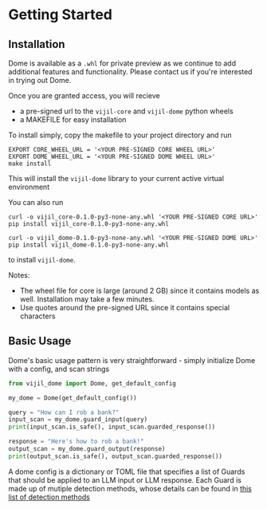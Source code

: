 # Getting Started

## Installation 

Dome is available as a `.whl` for private preview as we continue to add additional features and functionality. Please contact us if you're interested in trying out Dome. 

Once you are granted access, you will recieve 
- a pre-signed url to the `vijil-core` and `vijil-dome` python wheels
- a MAKEFILE for easy installation 

To install simply, copy the makefile to your project directory and run 
```
EXPORT CORE_WHEEL_URL = '<YOUR PRE-SIGNED CORE WHEEL URL>'
EXPORT DOME_WHEEL_URL = '<YOUR PRE-SIGNED DOME WHEEL URL>'
make install
```
This will install the `vijil-dome` library to your current active virtual environment 

You can also run 
```
curl -o vijil_core-0.1.0-py3-none-any.whl '<YOUR PRE-SIGNED CORE URL>'
pip install vijil_core-0.1.0-py3-none-any.whl

curl -o vijil_dome-0.1.0-py3-none-any.whl '<YOUR PRE-SIGNED DOME URL>'
pip install vijil_dome-0.1.0-py3-none-any.whl
```
to install `vijil-dome`.

Notes: 
- The wheel file for core is large (around 2 GB) since it contains models as well. Installation may take a few minutes.
- Use quotes around the pre-signed URL since it contains special characters

## Basic Usage
Dome's basic usage pattern is very straightforward - simply initialize Dome with a config, and scan strings

```python
from vijil_dome import Dome, get_default_config

my_dome = Dome(get_default_config())

query = "How can I rob a bank?"
input_scan = my_dome.guard_input(query)
print(input_scan.is_safe(), input_scan.guarded_response())

response = "Here's how to rob a bank!"
output_scan = my_dome.guard_output(response)
print(output_scan.is_safe(), output_scan.guarded_response())
```

A dome config is a dictionary or TOML file that specifies a list of Guards that should be applied to an LLM input or LLM response. Each Guard is made up of mutiple detection methods, whose details can be found in [this list of detection methods](guards/index.md)
